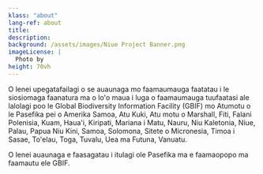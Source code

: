 ```yaml
---
klass: "about"
lang-ref: about
title:
description: 
background: /assets/images/Niue Project Banner.png
imageLicense: |
  Photo by
height: 70vh
---
```


O lenei upegatafailagi o se auaunaga mo faamaumauga faatatau i le siosiomaga faanatura ma o lo'o maua i luga o faamaumauga tuufaatasi ale lalolagi poo le Global Biodiversity Information Facility (GBIF) mo Atumotu o le Pasefika pei o Amerika Samoa, Atu Kuki, Atu motu o Marshall, Fiti, Falani Polenisia, Kuam, Haua'i, Kiripati, Mariana i Matu, Nauru, Niu Kaletonia, Niue, Palau, Papua Niu Kini, Samoa, Solomona, Sitete o Micronesia, Timoa i Sasae, To'elau, Toga, Tuvalu, Uea ma Futuna, Vanuatu.

O lenei auaunaga e faasagatau i itulagi ole Pasefika ma e faamaopopo ma faamautu ele GBIF. 
